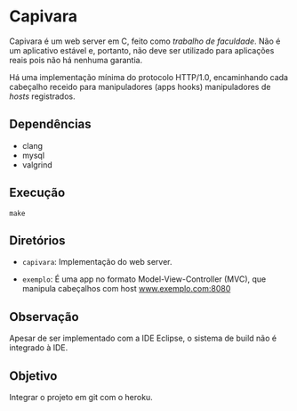 Capivara
==========

Capivara é um web server em C, feito como *trabalho de faculdade*.  Não é 
um aplicativo estável e, portanto, não deve ser utilizado para aplicações 
reais pois não há nenhuma garantia.

Há uma implementação mínima do protocolo HTTP/1.0, encaminhando cada
cabeçalho receido para 
manipuladores (apps hooks) manipuladores de *hosts* registrados.

Dependências
------------

 * clang
 * mysql
 * valgrind

Execução
--------

```
make
```


Diretórios
----------

 * `capivara`: Implementação do web server.

 * `exemplo`: É uma app no formato Model-View-Controller (MVC), que
 manipula cabeçalhos com host www.exemplo.com:8080


Observação
----------

Apesar de ser implementado com a IDE Eclipse, o sistema de build não é
integrado à IDE.


Objetivo
--------

Integrar o projeto em git com o heroku.

